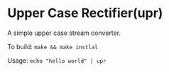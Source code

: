 Upper Case Rectifier(upr)
==========================
A simple upper case stream converter.

To build:
`make && make instlal`

Usage:
`echo "hello world" | upr`
